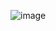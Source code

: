![image](https://github.com/Rahul-chaurasiya/Leetcode-Practice-Problem/assets/77222540/bc9c272e-d808-477a-851c-bcbc319b40fe)
